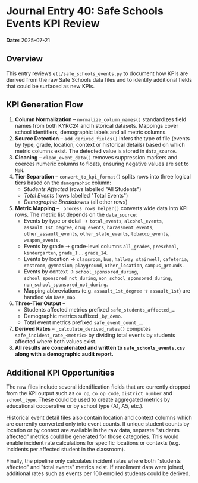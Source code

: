 # Journal Entry 40: Safe Schools Events KPI Review

**Date:** 2025-07-21

## Overview
This entry reviews `etl/safe_schools_events.py` to document how KPIs are derived from the raw Safe Schools data files and to identify additional fields that could be surfaced as new KPIs.

## KPI Generation Flow
1. **Column Normalization** – `normalize_column_names()` standardizes field names from both KYRC24 and historical datasets. Mappings cover school identifiers, demographic labels and all metric columns.
2. **Source Detection** – `add_derived_fields()` infers the type of file (events by type, grade, location, context or historical details) based on which metric columns exist. The detected value is stored in `data_source`.
3. **Cleaning** – `clean_event_data()` removes suppression markers and coerces numeric columns to floats, ensuring negative values are set to `NaN`.
4. **Tier Separation** – `convert_to_kpi_format()` splits rows into three logical tiers based on the `demographic` column:
   - *Students Affected* (rows labelled "All Students")
   - *Total Events* (rows labelled "Total Events")
   - *Demographic Breakdowns* (all other rows)
5. **Metric Mapping** – `_process_rows_helper()` converts wide data into KPI rows. The metric list depends on the `data_source`:
   - Events by type or detail → `total_events`, `alcohol_events`, `assault_1st_degree`, `drug_events`, `harassment_events`, `other_assault_events`, `other_state_events`, `tobacco_events`, `weapon_events`.
   - Events by grade → grade-level columns `all_grades`, `preschool`, `kindergarten`, `grade_1` … `grade_14`.
   - Events by location → `classroom`, `bus`, `hallway_stairwell`, `cafeteria`, `restroom`, `gymnasium`, `playground`, `other_location`, `campus_grounds`.
   - Events by context → `school_sponsored_during`, `school_sponsored_not_during`, `non_school_sponsored_during`, `non_school_sponsored_not_during`.
   - Mapping abbreviations (e.g. `assault_1st_degree` → `assault_1st`) are handled via `base_map`.
6. **Three‑Tier Output** –
   - Students affected metrics prefixed `safe_students_affected_…`.
   - Demographic metrics suffixed `_by_demo`.
   - Total event metrics prefixed `safe_event_count_…`.
7. **Derived Rates** – `_calculate_derived_rates()` computes `safe_incident_rate_<metric>` by dividing total events by students affected where both values exist.
8. **All results are concatenated and written to `safe_schools_events.csv` along with a demographic audit report.**

## Additional KPI Opportunities
The raw files include several identification fields that are currently dropped from the KPI output such as `co_op`, `co_op_code`, `district_number` and `school_type`. These could be used to create aggregated metrics by educational cooperative or by school type (A1, A5, etc.).

Historical event detail files also contain location and context columns which are currently converted only into event counts. If unique student counts by location or by context are available in the raw data, separate "students affected" metrics could be generated for those categories. This would enable incident rate calculations for specific locations or contexts (e.g. incidents per affected student in the classroom).

Finally, the pipeline only calculates incident rates where both "students affected" and "total events" metrics exist. If enrollment data were joined, additional rates such as events per 100 enrolled students could be derived.
